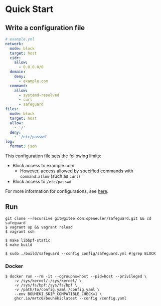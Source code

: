# Quick Start

## Write a configuration file

```yaml
# example.yml
network:
  mode: block
  target: host
  cidr:
    allow:
      - 0.0.0.0/0
  domain:
    deny:
      - example.com
  command:
    allow:
      - systemd-resolved
      - curl
      - safeguard
files:
  mode: block
  target: host
  allow:
    - '/'
  deny:
    - '/etc/passwd'
log:
  format: json
```

This configuration file sets the following limits:

- Block access to example.com
    - However, access allowed by specified commands with `command.allow` (such as `curl`)
- Block access to `/etc/passwd`

For more information for configurations, see [here](../configuration/network-restriction/configuration.md).

## Run

```shell
git clone --recursive git@gitee.com:openeuler/safeguard.git && cd safeguard
$ vagrant up && vagrant reload
$ vagrant ssh

$ make libbpf-static
$ make build

$ sudo ./build/safeguard --config config/safeguard.yml #|grep BLOCK
```

### Docker

```shell
$ docker run --rm -it --cgroupns=host --pid=host --privileged \
    -v /sys/kernel/:/sys/kernel/ \
    -v /sys/fs/bpf:/sys/fs/bpf \
    -v /path/to/config.yaml:/config.yaml \
    --env BOUHEKI_SKIP_COMPATIBLE_CHECK=1 \
    ghcr.io/mrtc0/bouheki:latest --config /config.yaml
```